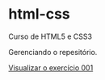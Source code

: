 # html-css
 Curso de HTML5 e CSS3

Gerenciando o repesitório.

<a href= "https://rubemribeiro.github.io/html-css/exerc%C3%ADcios/ex001/index.html"> Visualizar o exercício 001</a>